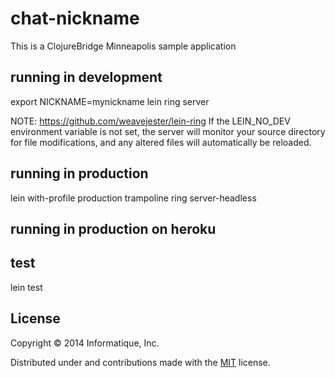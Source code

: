 # chat-nickname

This is a ClojureBridge Minneapolis sample application

## running in development

export NICKNAME=mynickname
lein ring server

NOTE: https://github.com/weavejester/lein-ring
If the LEIN_NO_DEV environment variable is not set, the server will monitor your source directory for file modifications, and any altered files will automatically be reloaded.


## running in production

lein with-profile production trampoline ring server-headless

## running in production on heroku

## test

lein test

## License

Copyright © 2014 Informatique, Inc.

Distributed under and contributions made with the [MIT](http://opensource.org/licenses/MIT) license.
